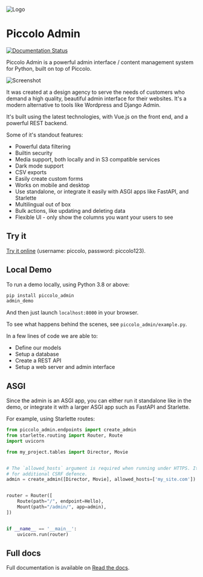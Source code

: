 ![Logo](https://raw.githubusercontent.com/piccolo-orm/piccolo_admin/master/docs/logo_hero.png "Piccolo Admin Logo")

# Piccolo Admin

[![Documentation Status](https://readthedocs.org/projects/piccolo-admin/badge/?version=latest)](https://piccolo-admin.readthedocs.io/en/latest/?badge=latest)

Piccolo Admin is a powerful admin interface / content management system for Python, built on top of Piccolo.

![Screenshot](https://raw.githubusercontent.com/piccolo-orm/piccolo_admin/master/docs/images/screenshot.png "Screenshot")

It was created at a design agency to serve the needs of customers who demand a high quality, beautiful admin interface for their websites. It's a modern alternative to tools like Wordpress and Django Admin.

It's built using the latest technologies, with Vue.js on the front end, and a powerful REST backend.

Some of it's standout features:

* Powerful data filtering
* Builtin security
* Media support, both locally and in S3 compatible services
* Dark mode support
* CSV exports
* Easily create custom forms
* Works on mobile and desktop
* Use standalone, or integrate it easily with ASGI apps like FastAPI, and Starlette
* Multilingual out of box
* Bulk actions, like updating and deleting data
* Flexible UI - only show the columns you want your users to see

## Try it

[Try it online](https://demo1.piccolo-orm.com/) (username: piccolo, password: piccolo123).

## Local Demo

To run a demo locally, using Python 3.8 or above:

```bash
pip install piccolo_admin
admin_demo
```

And then just launch `localhost:8000` in your browser.

To see what happens behind the scenes, see `piccolo_admin/example.py`.

In a few lines of code we are able to:

-   Define our models
-   Setup a database
-   Create a REST API
-   Setup a web server and admin interface

## ASGI

Since the admin is an ASGI app, you can either run it standalone like in the demo, or integrate it with a larger ASGI app such as FastAPI and Starlette.

For example, using Starlette routes:

```python
from piccolo_admin.endpoints import create_admin
from starlette.routing import Router, Route
import uvicorn

from my_project.tables import Director, Movie


# The `allowed_hosts` argument is required when running under HTTPS. It's used
# for additional CSRF defence.
admin = create_admin([Director, Movie], allowed_hosts=['my_site.com'])


router = Router([
    Route(path="/", endpoint=Hello),
    Mount(path="/admin/", app=admin),
])


if __name__ == '__main__':
    uvicorn.run(router)

```

## Full docs

Full documentation is available on [Read the docs](https://piccolo-admin.readthedocs.io/en/latest/).
